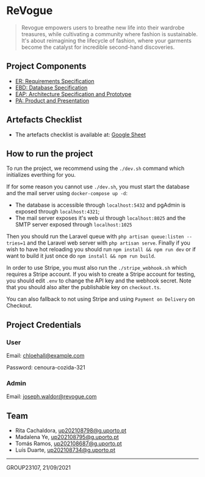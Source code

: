 # ReVogue

> Revogue empowers users to breathe new life into their wardrobe treasures, while cultivating a community where fashion is sustainable. It's about reimagining the lifecycle of fashion, where your garments become the catalyst for incredible second-hand discoveries.

## Project Components

* [ER: Requirements Specification](https://git.fe.up.pt/lbaw/lbaw2324/lbaw23107/-/wikis/er)
* [EBD: Database Specification](https://git.fe.up.pt/lbaw/lbaw2324/lbaw23107/-/wikis/ebd)
* [EAP: Architecture Specification and Prototype](https://git.fe.up.pt/lbaw/lbaw2324/lbaw23107/-/wikis/eap)
* [PA: Product and Presentation](https://git.fe.up.pt/lbaw/lbaw2324/lbaw23107/-/wikis/pa)

## Artefacts Checklist

* The artefacts checklist is available at: [Google Sheet](https://docs.google.com/spreadsheets/d/1KJHTnrm4QXCuKkgCpW1QtOgYxvfV_7D6Sqph21BtQZc/edit#gid=1742390135)

## How to run the project

To run the project, we recommend using the `./dev.sh` command which initializes everthing for you. 

If for some reason you cannot use `./dev.sh`, you must start the database and the mail server using `docker-compose up -d`:
 - The database is accessible through `localhost:5432` and pgAdmin is exposed through `localhost:4321`;
 - The mail server exposes it's web ui through `localhost:8025` and the SMTP server exposed through `localhost:1025`

Then you should run the Laravel queue with `php artisan queue:listen --tries=1` and the Laravel web server with `php artisan serve`. Finally if you wish to have hot reloading you should run `npm install && npm run dev` or if want to build it just once do `npm install && npm run build`.

In order to use Stripe, you must also run the `./stripe_webhook.sh` which requires a Stripe account. If you wish to create a Stripe account for testing, you should edit `.env` to change the API key and the webhook secret. Note that you should also alter the publishable key on `checkout.ts`. 

You can also fallback to not using Stripe and using `Payment on Delivery` on Checkout.

## Project Credentials

### User 

Email: chloehall@example.com

Password: cenoura-cozida-321

### Admin

Email: joseph.waldor@revogue.com

## Team

* Rita Cachaldora, up202108798@g.uporto.pt
* Madalena Ye, up202108795@g.uporto.pt
* Tomás Ramos, up202108687@g.uporto.pt
* Luís Duarte, up202108734@g.uporto.pt

***
GROUP23107, 21/09/2021
